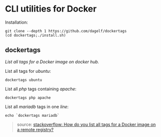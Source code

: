 # CLI utilities for Docker

Installation:

    git clone --depth 1 https://github.com/dagelf/dockertags
    (cd dockertags;./install.sh)

## dockertags  
*List all tags for a Docker image on docker hub.*


List all tags for *ubuntu*:
 
    dockertags ubuntu

List all *php* tags containing *apache*:
 
    dockertags php apache

List all *mariadb* tags in one *line*:
 
    echo `dockertags mariadb`

>source: [stackoverflow: How do you list all tags for a Docker image on a remote registry?](https://stackoverflow.com/questions/28320134/how-to-list-all-tags-for-a-docker-image-on-a-remote-registry)

